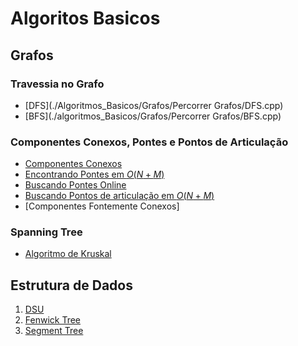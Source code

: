 # Algoritos Basicos

## Grafos

### Travessia no Grafo

- [DFS](./Algoritmos_Basicos/Grafos/Percorrer Grafos/DFS.cpp)
- [BFS](./algoritmos_Basicos/Grafos/Percorrer Grafos/BFS.cpp)

### Componentes Conexos, Pontes e Pontos de Articulação

- [Componentes Conexos](./Algoritmos_Basicos/Grafos/Connected%20components,%20bridges,%20articulations%20points/Finding%20Connected%20Components.cpp)
- [Encontrando Pontes em $O(N + M)$](./encontrando.md)
- [Buscando Pontes Online]()
- [Buscando Pontos de articulação em $O(N + M)$](./buscando.md)
- [Componentes Fontemente Conexos] 

### Spanning Tree

- [Algoritmo de Kruskal](./Algoritmos_Basicos/Grafos/Kruskal.cpp)

## Estrutura de Dados

1. [DSU](./DSU.md)
2. [Fenwick Tree](./FenwickTree.md)
3. [Segment Tree](./SegmentTree.md)